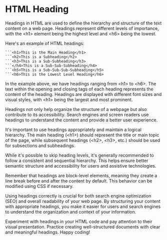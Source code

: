 
# HTML Heading

Headings in HTML are used to define the hierarchy and structure of the text content on a web page. Headings represent different levels of importance, with the \<h1> element being the highest level and \<h6> being the lowest.

Here's an example of HTML headings:

```
```<h1>This is the Main Heading</h1>
```<h2>This is a Subheading</h2>
```<h3>This is a Sub-Subheading</h3>
```</h4>This is a Sub-Sub-Subheading</h4>
```<h5>This is a Sub-Sub-Sub-Subheading</h5>
```<h6>This is the Lowest Level Heading</h6>
```

In the example above, we have headings ranging from \<h1> to \<h6>. The text within the opening and closing tags of each heading represents the content of the heading. Headings are displayed with different font sizes and visual styles, with \<h1> being the largest and most prominent.

Headings not only help organize the structure of a webpage but also contribute to its accessibility. Search engines and screen readers use headings to understand the content and provide a better user experience.

It's important to use headings appropriately and maintain a logical hierarchy. The main heading (\<h1>) should represent the title or main topic of the page, while subsequent headings (\<h2>, \<h3>, etc.) should be used for subsections and subheadings.

While it's possible to skip heading levels, it's generally recommended to follow a consistent and sequential hierarchy. This helps ensure better semantic structure and accessibility for users and assistive technologies.

Remember that headings are block-level elements, meaning they create a line break before and after the content by default. This behavior can be modified using CSS if necessary.

Using headings correctly is crucial for both search engine optimization (SEO) and overall readability of your web page. By structuring your content with appropriate headings, you make it easier for users and search engines to understand the organization and context of your information.

Experiment with headings in your HTML code and pay attention to their visual presentation. Practice creating well-structured documents with clear and meaningful headings. Happy coding!
